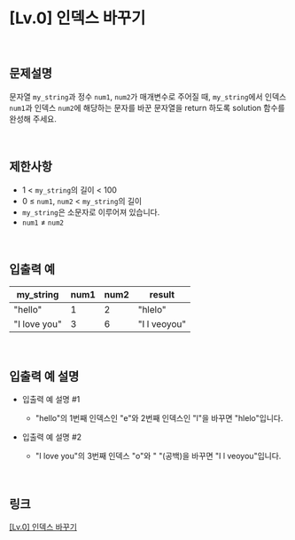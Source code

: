 # [Lv.0] 인덱스 바꾸기

<br>

## 문제설명
문자열 `my_string`과 정수 `num1`, `num2`가 매개변수로 주어질 때, `my_string`에서 인덱스 `num1`과 인덱스 `num2`에 해당하는 문자를 바꾼 문자열을 return 하도록 solution 함수를 완성해 주세요.

<br>

## 제한사항
- 1 < `my_string`의 길이 < 100
- 0 ≤ `num1`, `num2` < `my_string`의 길이
- `my_string`은 소문자로 이루어져 있습니다.
- `num1` ≠ `num2`

<br>

## 입출력 예
| my_string | num1 | num2 | result |
|---|---|---|---|
| "hello" | 1 | 2 | "hlelo" |
| "I love you" | 3 | 6 | "I l veoyou" |

<br>

## 입출력 예 설명
- 입출력 예 설명 #1
    - "hello"의 1번째 인덱스인 "e"와 2번째 인덱스인 "l"을 바꾸면 "hlelo"입니다.

- 입출력 예 설명 #2
    - "I love you"의 3번째 인덱스 "o"와 " "(공백)을 바꾸면 "I l veoyou"입니다.

<br>

## 링크
[[Lv.0] 인덱스 바꾸기](https://school.programmers.co.kr/learn/courses/30/lessons/120895)
